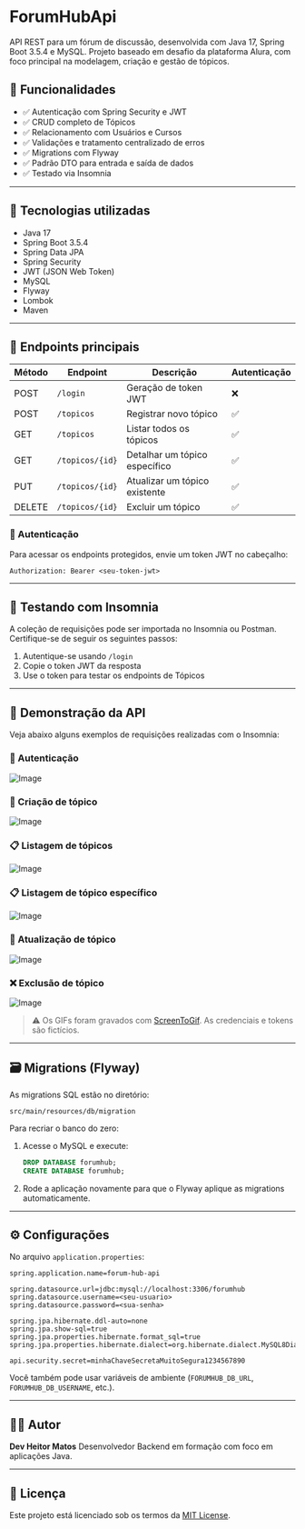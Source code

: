 # ForumHubApi

API REST para um fórum de discussão, desenvolvida com Java 17, Spring Boot 3.5.4 e MySQL. Projeto baseado em desafio da plataforma Alura, com foco principal na modelagem, criação e gestão de tópicos.

## 🚀 Funcionalidades

* ✅ Autenticação com Spring Security e JWT
* ✅ CRUD completo de Tópicos
* ✅ Relacionamento com Usuários e Cursos
* ✅ Validações e tratamento centralizado de erros
* ✅ Migrations com Flyway
* ✅ Padrão DTO para entrada e saída de dados
* ✅ Testado via Insomnia

---

## 💠 Tecnologias utilizadas

* Java 17
* Spring Boot 3.5.4
* Spring Data JPA
* Spring Security
* JWT (JSON Web Token)
* MySQL
* Flyway
* Lombok
* Maven

---

## 🧹 Endpoints principais

| Método | Endpoint        | Descrição                     | Autenticação |
| ------ | --------------- | ----------------------------- | ------------ |
| POST   | `/login`        | Geração de token JWT          | ❌            |
| POST   | `/topicos`      | Registrar novo tópico         | ✅            |
| GET    | `/topicos`      | Listar todos os tópicos       | ✅            |
| GET    | `/topicos/{id}` | Detalhar um tópico específico | ✅            |
| PUT    | `/topicos/{id}` | Atualizar um tópico existente | ✅            |
| DELETE | `/topicos/{id}` | Excluir um tópico             | ✅            |

### 🔐 Autenticação

Para acessar os endpoints protegidos, envie um token JWT no cabeçalho:

```http
Authorization: Bearer <seu-token-jwt>
```

---

## 🧪 Testando com Insomnia

A coleção de requisições pode ser importada no Insomnia ou Postman. Certifique-se de seguir os seguintes passos:

1. Autentique-se usando `/login`
2. Copie o token JWT da resposta
3. Use o token para testar os endpoints de Tópicos

---

## 🎥 Demonstração da API

Veja abaixo alguns exemplos de requisições realizadas com o Insomnia:

### 🔐 Autenticação

![Image](https://github.com/user-attachments/assets/6eac2de8-622b-4d1e-a76d-294bdbad001f)

### 📝 Criação de tópico

![Image](https://github.com/user-attachments/assets/b5510974-2945-44eb-a11d-a21b42a4b1d1)

### 📋 Listagem de tópicos

![Image](https://github.com/user-attachments/assets/4e65d845-c453-4d04-8b9b-c90ad5ccfd86)

### 📋 Listagem de tópico específico

![Image](https://github.com/user-attachments/assets/65661776-c613-4edb-b5bd-0237b289f4fe)

### 🔄 Atualização de tópico

![Image](https://github.com/user-attachments/assets/d1558564-dfca-460b-a51f-cd58585f189c)
### ❌ Exclusão de tópico

![Image](https://github.com/user-attachments/assets/8bbac248-72fb-44a0-801c-9f05a97964d5)

> ⚠️ Os GIFs foram gravados com [ScreenToGif](https://www.screentogif.com/). As credenciais e tokens são fictícios.

---

## 🗃️ Migrations (Flyway)

As migrations SQL estão no diretório:

```
src/main/resources/db/migration
```

Para recriar o banco do zero:

1. Acesse o MySQL e execute:

   ```sql
   DROP DATABASE forumhub;
   CREATE DATABASE forumhub;
   ```
2. Rode a aplicação novamente para que o Flyway aplique as migrations automaticamente.

---

## ⚙️ Configurações

No arquivo `application.properties`:

```properties
spring.application.name=forum-hub-api

spring.datasource.url=jdbc:mysql://localhost:3306/forumhub
spring.datasource.username=<seu-usuario>
spring.datasource.password=<sua-senha>

spring.jpa.hibernate.ddl-auto=none
spring.jpa.show-sql=true
spring.jpa.properties.hibernate.format_sql=true
spring.jpa.properties.hibernate.dialect=org.hibernate.dialect.MySQL8Dialect

api.security.secret=minhaChaveSecretaMuitoSegura1234567890
```

Você também pode usar variáveis de ambiente (`FORUMHUB_DB_URL`, `FORUMHUB_DB_USERNAME`, etc.).

---

## 🧑‍💻 Autor

**Dev Heitor Matos**
Desenvolvedor Backend em formação com foco em aplicações Java.

---

## 📄 Licença

Este projeto está licenciado sob os termos da [MIT License](LICENSE).
